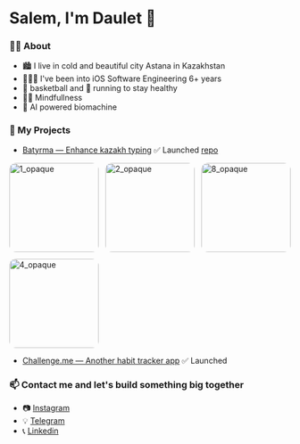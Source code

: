 # Salem, I'm Daulet 👋

### 🙋‍♂️ About

- 🏙️ I live in cold and beautiful city Astana in Kazakhstan
- 👨🏽‍💻 I've been into iOS Software Engineering 6+ years
- 🏀 basketball and 👟 running to stay healthy
- 🧘🏾 Mindfullness
- 🦾 AI powered biomachine


### 🚀 My Projects

- [Batyrma — Enhance kazakh typing](https://apps.apple.com/kz/app/neoqazaq/id6478051876)  ✅ Launched [repo](https://github.com/daukabase/NeoQazaq)

<div style="display: flex; flex-wrap: wrap; gap: 12px;">
  <img src="https://github.com/daukabase/daukabase/assets/31764630/70a3d63f-1675-433d-809a-0f4ef80a90cb" alt="1_opaque" width="160" style="border-radius: 12px;">
  <img src="https://github.com/daukabase/daukabase/assets/31764630/7864c9cb-b01c-44f3-a3c8-40873c464c6c" alt="2_opaque" width="160" style="border-radius: 12px;">
  <img src="https://github.com/daukabase/daukabase/assets/31764630/8649eaa6-6f31-4c48-ade0-9da3d99ed3af" alt="8_opaque" width="160" style="border-radius: 12px;">
  <img src="https://github.com/daukabase/daukabase/assets/31764630/85c0053e-924a-4f5f-8d89-b3dcfe59c80b" alt="4_opaque" width="160" style="border-radius: 12px;">
</div>

- [Challenge.me — Another habit tracker app](https://apps.apple.com/kz/app/challenge-me/id1540571421) ✅ Launched




### 📫 Contact me and let's build something big together

- 📷 [Instagram](https://www.instagram.com/almagambetoff) 
- 💡 [Telegram](https://t.me/daukabase)
- 📞 [Linkedin](https://www.linkedin.com/in/daukabase/)
